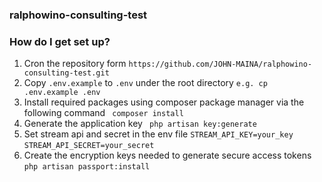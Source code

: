 ### ralphowino-consulting-test

### How do I get set up? ###

1. Cron the repository form
    ` https://github.com/JOHN-MAINA/ralphowino-consulting-test.git `
1. Copy `.env.example` to `.env` under the root directory
        `e.g. cp .env.example .env`
1. Install required packages using composer package manager via the following command
        ` composer install`
1. Generate the application key 
        ` php artisan key:generate`
1. Set stream api and secret in the env file
        `STREAM_API_KEY=your_key`
        `STREAM_API_SECRET=your_secret`
1. Create the encryption keys needed to generate secure access tokens
        `php artisan passport:install`
